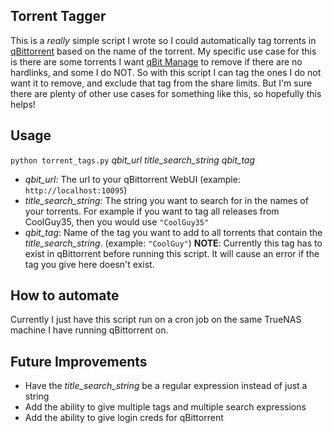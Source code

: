 ## Torrent Tagger

This is a *really* simple script I wrote so I could automatically tag torrents in [qBittorrent](https://github.com/qbittorrent/qBittorrent) based on the name of the torrent. My specific use case for this is there are some torrents I want [qBit Manage](https://github.com/StuffAnThings/qbit_manage) to remove if there are no hardlinks, and some I do NOT. So with this script I can tag the ones I do not want it to remove, and exclude that tag from the share limits. But I'm sure there are plenty of other use cases for something like this, so hopefully this helps!

## Usage

`python torrent_tags.py` *qbit_url* *title_search_string* *qbit_tag*

- *qbit_url:* The url to your qBittorrent WebUI (example: `http://localhost:10095`)
- *title_search_string*: The string you want to search for in the names of your torrents. For example if you want to tag all releases from CoolGuy35, then you would use `"CoolGuy35"`
- *qbit_tag*: Name of the tag you want to add to all torrents that contain the *title_search_string*. (example: `"CoolGuy"`) **NOTE**: Currently this tag has to exist in qBittorrent before running this script. It will cause an error if the tag you give here doesn't exist.

## How to automate

Currently I just have this script run on a cron job on the same TrueNAS machine I have running qBittorrent on.

## Future Improvements

- Have the *title_search_string* be a regular expression instead of just a string
- Add the ability to give multiple tags and multiple search expressions 
- Add the ability to give login creds for qBittorrent